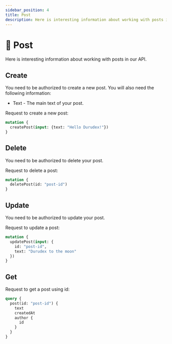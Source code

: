 ```yaml
---
sidebar_position: 4
title: Post
description: Here is interesting information about working with posts in our API.
---
```


# 📄 Post

Here is interesting information about working with posts in our API.

## Create

You need to be authorized to create a new post. You will also need the following information:

+ Text - The main text of your post.

Request to create a new post:

```graphql
mutation {
  createPost(input: {text: "Hello Durudex!"})
}
```

## Delete

You need to be authorized to delete your post.

Request to delete a post:

```graphql
mutation {
  deletePost(id: "post-id")
}
```

## Update

You need to be authorized to update your post.

Request to update a post:

```graphql
mutation {
  updatePost(input: {
    id: "post-id",
    text: "Durudex to the moon"
  })
}
```

## Get

Request to get a post using id:

```graphql
query {
  post(id: "post-id") {
    text
    createdAt
    author {
      id
    }
  }
}
```
